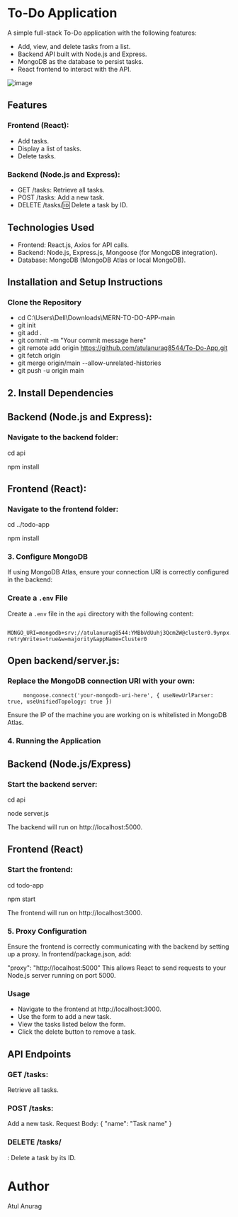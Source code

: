 # To-Do Application
A simple full-stack To-Do application with the following features:

* Add, view, and delete tasks from a list.
* Backend API built with Node.js and Express.
* MongoDB as the database to persist tasks.
* React frontend to interact with the API.

![image](https://github.com/user-attachments/assets/661d5bd9-aadf-49b7-9881-464ad9cf7cf2)


## Features
###  Frontend (React):
* Add tasks.
* Display a list of tasks.
* Delete tasks.
###  Backend (Node.js and Express):
* GET /tasks: Retrieve all tasks.
* POST /tasks: Add a new task.
* DELETE /tasks/:id: Delete a task by ID.

## Technologies Used
* Frontend: React.js, Axios for API calls.
* Backend: Node.js, Express.js, Mongoose (for MongoDB integration).
* Database: MongoDB (MongoDB Atlas or local MongoDB).

## Installation and Setup Instructions

### Clone the Repository
 
* cd C:\Users\Dell\Downloads\MERN-TO-DO-APP-main
* git init
* git add .
* git commit -m "Your commit message here"
* git remote add origin https://github.com/atulanurag8544/To-Do-App.git
* git fetch origin
* git merge origin/main --allow-unrelated-histories  
* git push -u origin main  

   
 ## 2. Install Dependencies
 
   ## Backend (Node.js and Express):

### Navigate to the backend folder:


cd api

npm install

## Frontend (React):

### Navigate to the frontend folder:


cd ../todo-app

npm install

 ###  3. Configure MongoDB
If using MongoDB Atlas, ensure your connection URI is correctly configured in the backend:

### Create a `.env` File

Create a `.env` file in the `api` directory with the following content:


             MONGO_URI=mongodb+srv://atulanurag8544:YMBbVdUuhj3Qcm2W@cluster0.9ynpx.mongodb.net/?retryWrites=true&w=majority&appName=Cluster0

 ## Open backend/server.js:

### Replace the MongoDB connection URI with your own:


         mongoose.connect('your-mongodb-uri-here', { useNewUrlParser: true, useUnifiedTopology: true })

Ensure the IP of the machine you are working on is whitelisted in MongoDB Atlas.

### 4. Running the Application
  ## Backend (Node.js/Express)

### Start the backend server:

cd api

node server.js

The backend will run on http://localhost:5000.

## Frontend (React)

### Start the frontend:


cd todo-app

npm start

The frontend will run on http://localhost:3000.

### 5. Proxy Configuration
   Ensure the frontend is correctly communicating with the backend by setting up a proxy. In frontend/package.json, add:


"proxy": "http://localhost:5000"
This allows React to send requests to your Node.js server running on port 5000.

### Usage
* Navigate to the frontend at http://localhost:3000.
* Use the form to add a new task.
* View the tasks listed below the form.
* Click the delete button to remove a task.
## API Endpoints
### GET /tasks:
 Retrieve all tasks.
### POST /tasks:
 Add a new task.
Request Body: { "name": "Task name" }
### DELETE /tasks/
: Delete a task by its ID.



# Author
Atul Anurag
